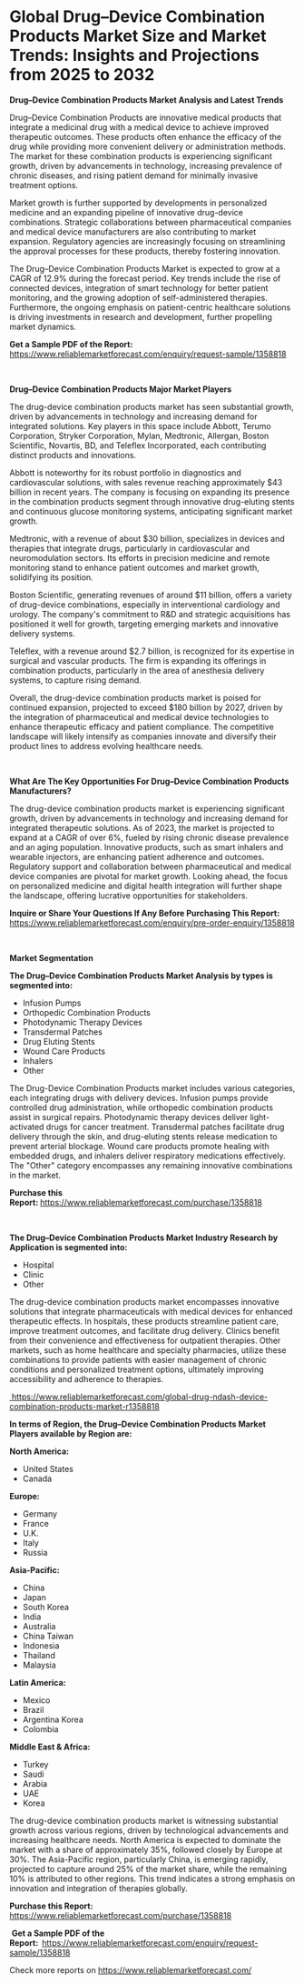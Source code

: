 <p><h1>Global Drug–Device Combination Products Market Size and Market Trends: Insights and Projections from 2025 to 2032</h1></p><p><strong>Drug–Device Combination Products Market Analysis and Latest Trends</strong></p>
<p><p>Drug–Device Combination Products are innovative medical products that integrate a medicinal drug with a medical device to achieve improved therapeutic outcomes. These products often enhance the efficacy of the drug while providing more convenient delivery or administration methods. The market for these combination products is experiencing significant growth, driven by advancements in technology, increasing prevalence of chronic diseases, and rising patient demand for minimally invasive treatment options.</p><p>Market growth is further supported by developments in personalized medicine and an expanding pipeline of innovative drug-device combinations. Strategic collaborations between pharmaceutical companies and medical device manufacturers are also contributing to market expansion. Regulatory agencies are increasingly focusing on streamlining the approval processes for these products, thereby fostering innovation.</p><p>The Drug–Device Combination Products Market is expected to grow at a CAGR of 12.9% during the forecast period. Key trends include the rise of connected devices, integration of smart technology for better patient monitoring, and the growing adoption of self-administered therapies. Furthermore, the ongoing emphasis on patient-centric healthcare solutions is driving investments in research and development, further propelling market dynamics.</p></p>
<p><strong>Get a Sample PDF of the Report:&nbsp;</strong> <a href="https://www.reliablemarketforecast.com/enquiry/request-sample/1358818?utm_campaign=3132&utm_medium=2&utm_source=Github&utm_content=ia&utm_term=22032025&utm_id=drugdevice-combination-products">https://www.reliablemarketforecast.com/enquiry/request-sample/1358818</a></p>
<p>&nbsp;</p>
<p><strong>Drug–Device Combination Products Major Market Players</strong></p>
<p><p>The drug-device combination products market has seen substantial growth, driven by advancements in technology and increasing demand for integrated solutions. Key players in this space include Abbott, Terumo Corporation, Stryker Corporation, Mylan, Medtronic, Allergan, Boston Scientific, Novartis, BD, and Teleflex Incorporated, each contributing distinct products and innovations.</p><p>Abbott is noteworthy for its robust portfolio in diagnostics and cardiovascular solutions, with sales revenue reaching approximately $43 billion in recent years. The company is focusing on expanding its presence in the combination products segment through innovative drug-eluting stents and continuous glucose monitoring systems, anticipating significant market growth.</p><p>Medtronic, with a revenue of about $30 billion, specializes in devices and therapies that integrate drugs, particularly in cardiovascular and neuromodulation sectors. Its efforts in precision medicine and remote monitoring stand to enhance patient outcomes and market growth, solidifying its position.</p><p>Boston Scientific, generating revenues of around $11 billion, offers a variety of drug-device combinations, especially in interventional cardiology and urology. The company's commitment to R&D and strategic acquisitions has positioned it well for growth, targeting emerging markets and innovative delivery systems.</p><p>Teleflex, with a revenue around $2.7 billion, is recognized for its expertise in surgical and vascular products. The firm is expanding its offerings in combination products, particularly in the area of anesthesia delivery systems, to capture rising demand.</p><p>Overall, the drug-device combination products market is poised for continued expansion, projected to exceed $180 billion by 2027, driven by the integration of pharmaceutical and medical device technologies to enhance therapeutic efficacy and patient compliance. The competitive landscape will likely intensify as companies innovate and diversify their product lines to address evolving healthcare needs.</p></p>
<p>&nbsp;</p>
<p><strong>What Are The Key Opportunities For Drug–Device Combination Products Manufacturers?</strong></p>
<p><p>The drug-device combination products market is experiencing significant growth, driven by advancements in technology and increasing demand for integrated therapeutic solutions. As of 2023, the market is projected to expand at a CAGR of over 6%, fueled by rising chronic disease prevalence and an aging population. Innovative products, such as smart inhalers and wearable injectors, are enhancing patient adherence and outcomes. Regulatory support and collaboration between pharmaceutical and medical device companies are pivotal for market growth. Looking ahead, the focus on personalized medicine and digital health integration will further shape the landscape, offering lucrative opportunities for stakeholders.</p></p>
<p><strong>Inquire or Share Your Questions If Any Before Purchasing This Report:</strong> <a href="https://www.reliablemarketforecast.com/enquiry/pre-order-enquiry/1358818?utm_campaign=3132&utm_medium=2&utm_source=Github&utm_content=ia&utm_term=22032025&utm_id=drugdevice-combination-products">https://www.reliablemarketforecast.com/enquiry/pre-order-enquiry/1358818</a></p>
<p>&nbsp;</p>
<p><strong>Market Segmentation</strong></p>
<p><strong>The Drug–Device Combination Products Market Analysis by types is segmented into:</strong></p>
<p><ul><li>Infusion Pumps</li><li>Orthopedic Combination Products</li><li>Photodynamic Therapy Devices</li><li>Transdermal Patches</li><li>Drug Eluting Stents</li><li>Wound Care Products</li><li>Inhalers</li><li>Other</li></ul></p>
<p><p>The Drug-Device Combination Products market includes various categories, each integrating drugs with delivery devices. Infusion pumps provide controlled drug administration, while orthopedic combination products assist in surgical repairs. Photodynamic therapy devices deliver light-activated drugs for cancer treatment. Transdermal patches facilitate drug delivery through the skin, and drug-eluting stents release medication to prevent arterial blockage. Wound care products promote healing with embedded drugs, and inhalers deliver respiratory medications effectively. The "Other" category encompasses any remaining innovative combinations in the market.</p></p>
<p><strong>Purchase this Report:&nbsp;</strong><a href="https://www.reliablemarketforecast.com/purchase/1358818?utm_campaign=3132&utm_medium=2&utm_source=Github&utm_content=ia&utm_term=22032025&utm_id=drugdevice-combination-products">https://www.reliablemarketforecast.com/purchase/1358818</a></p>
<p>&nbsp;</p>
<p><strong>The Drug–Device Combination Products Market Industry Research by Application is segmented into:</strong></p>
<p><ul><li>Hospital</li><li>Clinic</li><li>Other</li></ul></p>
<p><p>The drug-device combination products market encompasses innovative solutions that integrate pharmaceuticals with medical devices for enhanced therapeutic effects. In hospitals, these products streamline patient care, improve treatment outcomes, and facilitate drug delivery. Clinics benefit from their convenience and effectiveness for outpatient therapies. Other markets, such as home healthcare and specialty pharmacies, utilize these combinations to provide patients with easier management of chronic conditions and personalized treatment options, ultimately improving accessibility and adherence to therapies.</p></p>
<p><a href="https://www.reliablemarketforecast.com/global-drug-ndash-device-combination-products-market-r1358818?utm_campaign=3132&utm_medium=2&utm_source=Github&utm_content=ia&utm_term=22032025&utm_id=drugdevice-combination-products">&nbsp;https://www.reliablemarketforecast.com/global-drug-ndash-device-combination-products-market-r1358818</a></p>
<p><strong>In terms of Region, the Drug–Device Combination Products Market Players available by Region are:</strong></p>
<p>
    <p> <strong> North America: </strong>
        <ul>
            <li>United States</li>
            <li>Canada</li>
        </ul>
        </p> 
    <p> <strong> Europe: </strong>
        <ul>
            <li>Germany</li>
            <li>France</li>
            <li>U.K.</li>
            <li>Italy</li>
            <li>Russia</li>
        </ul>
        </p> 
    <p> <strong> Asia-Pacific: </strong>
        <ul>
            <li>China</li>
            <li>Japan</li>
            <li>South Korea</li>
            <li>India</li>
            <li>Australia</li>
            <li>China Taiwan</li>
            <li>Indonesia</li>
            <li>Thailand</li>
            <li>Malaysia</li>
        </ul>
        </p> 
    <p> <strong> Latin America: </strong>
        <ul>
            <li>Mexico</li>
            <li>Brazil</li>
            <li>Argentina Korea</li>
            <li>Colombia</li>
        </ul>
        </p> 
    <p> <strong> Middle East & Africa: </strong>
        <ul>
            <li>Turkey</li>
            <li>Saudi</li>
            <li>Arabia</li>
            <li>UAE</li>
            <li>Korea</li>
        </ul>
    </p>
    </p>
<p><p>The drug-device combination products market is witnessing substantial growth across various regions, driven by technological advancements and increasing healthcare needs. North America is expected to dominate the market with a share of approximately 35%, followed closely by Europe at 30%. The Asia-Pacific region, particularly China, is emerging rapidly, projected to capture around 25% of the market share, while the remaining 10% is attributed to other regions. This trend indicates a strong emphasis on innovation and integration of therapies globally.</p></p>
<p><strong>Purchase this Report: </strong><a href="https://www.reliablemarketforecast.com/purchase/1358818?utm_campaign=3132&utm_medium=2&utm_source=Github&utm_content=ia&utm_term=22032025&utm_id=drugdevice-combination-products">https://www.reliablemarketforecast.com/purchase/1358818</a></p>
<p>&nbsp;<strong>Get a Sample PDF of the Report:&nbsp;&nbsp;</strong><a href="https://www.reliablemarketforecast.com/enquiry/request-sample/1358818?utm_campaign=3132&utm_medium=2&utm_source=Github&utm_content=ia&utm_term=22032025&utm_id=drugdevice-combination-products">https://www.reliablemarketforecast.com/enquiry/request-sample/1358818</a></p>
<p><strong></strong></p>
<p>Check more reports on <a href="https://www.reliablemarketforecast.com/?utm_campaign=3132&utm_medium=2&utm_source=Github&utm_content=ia&utm_term=22032025&utm_id=drugdevice-combination-products">https://www.reliablemarketforecast.com/</a></p>